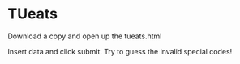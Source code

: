 # TUeats

Download a copy and open up the tueats.html

Insert data and click submit. Try to guess the invalid special codes!
